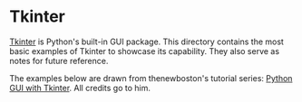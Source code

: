 # Tkinter
[Tkinter](https://wiki.python.org/moin/TkInter) is Python's built-in GUI package. This directory contains the most basic examples of Tkinter to showcase its capability. They also serve as notes for future reference.

The examples below are drawn from thenewboston's tutorial series: [Python GUI with Tkinter](https://www.youtube.com/watch?v=RJB1Ek2Ko_Y&list=PL6gx4Cwl9DGBwibXFtPtflztSNPGuIB_d). All credits go to him.
